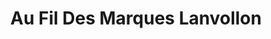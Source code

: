 ---
title: "Au Fil Des Marques Lanvollon"
url: /lanvollon/au-fil-des-marques-lanvollon/
shop: vêtements
---